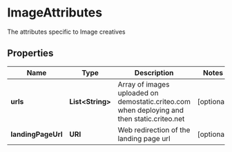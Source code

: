 

# ImageAttributes

The attributes specific to Image creatives

## Properties

| Name | Type | Description | Notes |
|------------ | ------------- | ------------- | -------------|
|**urls** | **List&lt;String&gt;** | Array of images uploaded on demostatic.criteo.com when deploying and then static.criteo.net |  [optional] |
|**landingPageUrl** | **URI** | Web redirection of the landing page url |  [optional] |



